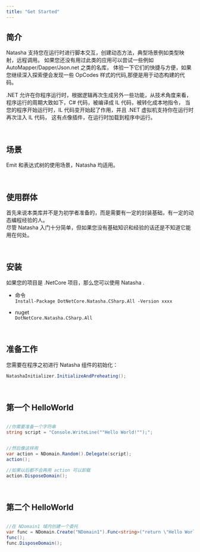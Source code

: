 ```yaml
---
title: "Get Started"
---
```


## 简介

Natasha 支持您在运行时进行脚本交互，创建动态方法，典型场景例如类型映射，远程调用。
如果您还没有用过此类的应用可以尝试一些例如 AutoMapper/Dapper/Json.net 之类的名库，
体验一下它们的快捷与方便，如果您继续深入探索便会发现一些 OpCodes 样式的代码,那便是用于动态构建的代码。

.NET 允许在你程序运行时，根据逻辑再次生成另外一些功能，从技术角度来看，
程序运行的周期大致如下，C# 代码，被编译成 IL 代码，被转化成本地指令，
当您的程序开始运行时，IL 代码变开始起了作用，并且 .NET 虚拟机支持你在运行时再次注入 IL 代码，
这有点像插件，在运行时加载到程序中运行。

<br/>

## 场景

Emit 和表达式树的使用场景，Natasha 均适用。

<br/>

## 使用群体

首先来说本类库并不是为初学者准备的，而是需要有一定的封装基础，有一定的动态编程经验的人。  
尽管 Natasha 入门十分简单，但如果您没有基础知识和经验的话还是不知道它能用在何处。

<br/>

## 安装

如果您的项目是 .NetCore 项目，那么您可以使用 Natasha .

- 命令  
  `Install-Package DotNetCore.Natasha.CSharp.All -Version xxxx`

- nuget  
  `DotNetCore.Natasha.CSharp.All`

<br/>

## 准备工作

您需要在程序之初进行 Natasha 组件的初始化：

```cs
NatashaInitializer.InitializeAndPreheating();
```

<br/>

## 第一个 HelloWorld

```cs

//你需要准备一个字符串
string script = "Console.WriteLine(""Hello World!"");";


//然后像这样用
var action = NDomain.Random().Delegate(script);
action();  

//如果以后都不会再用 action 可以卸载
action.DisposeDomain();

```

<br/>

## 第二个 HelloWorld

```cs

//在 NDomain1 域内创建一个委托
var func = NDomain.Create("NDomain1").Func<string>("return \"Hello World!\";");
func();
func.DisposeDomain();

```

